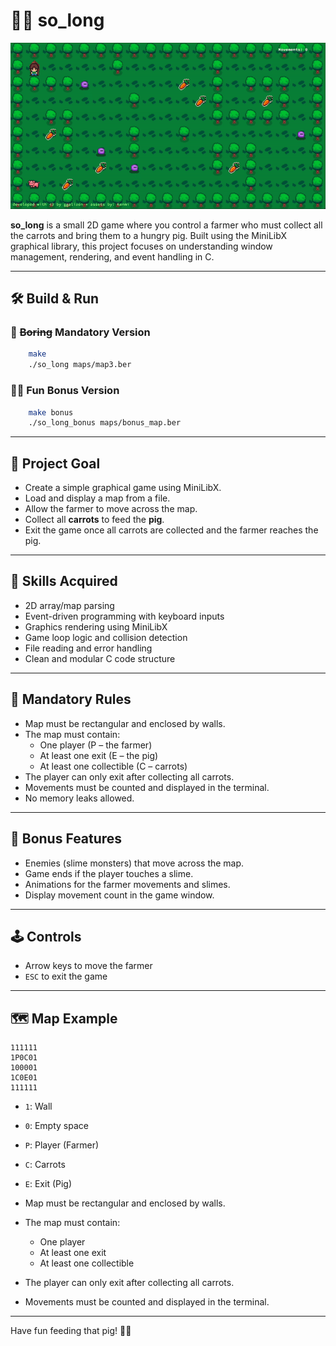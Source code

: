# 🧑‍🌾 so_long

![Game Demo](so_long.gif)

**so_long** is a small 2D game where you control a farmer who must collect all the carrots and bring them to a hungry pig. Built using the MiniLibX graphical library, this project focuses on understanding window management, rendering, and event handling in C.

---

## 🛠️ Build & Run

### 🐌 ~~Boring~~ Mandatory Version

```bash
    make
    ./so_long maps/map3.ber
```
### 🧟‍♂️ Fun Bonus Version

```bash
    make bonus
    ./so_long_bonus maps/bonus_map.ber
```
---

## 🎯 Project Goal

- Create a simple graphical game using MiniLibX.
- Load and display a map from a file.
- Allow the farmer to move across the map.
- Collect all **carrots** to feed the **pig**.
- Exit the game once all carrots are collected and the farmer reaches the pig.

---

## 🧠 Skills Acquired

- 2D array/map parsing
- Event-driven programming with keyboard inputs
- Graphics rendering using MiniLibX
- Game loop logic and collision detection
- File reading and error handling
- Clean and modular C code structure

---

## 📜 Mandatory Rules

- Map must be rectangular and enclosed by walls.
- The map must contain:
  - One player (P – the farmer)
  - At least one exit (E – the pig)
  - At least one collectible (C – carrots)
- The player can only exit after collecting all carrots.
- Movements must be counted and displayed in the terminal.
- No memory leaks allowed.

---

## 🌟 Bonus Features

- Enemies (slime monsters) that move across the map.
- Game ends if the player touches a slime.
- Animations for the farmer movements and slimes.
- Display movement count in the game window.

---

## 🕹️ Controls

- Arrow keys to move the farmer
- `ESC` to exit the game

---

## 🗺️ Map Example

```text
111111
1P0C01
100001
1C0E01
111111
```
- `1`: Wall
- `0`: Empty space
- `P`: Player (Farmer)
- `C`: Carrots
- `E`: Exit (Pig)

- Map must be rectangular and enclosed by walls.
- The map must contain:
  - One player
  - At least one exit
  - At least one collectible
- The player can only exit after collecting all carrots.
- Movements must be counted and displayed in the terminal.

---

Have fun feeding that pig! 🐷🥕

